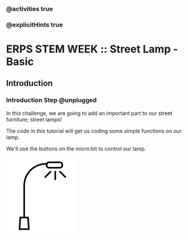 ### @activities true
### @explicitHints true

# ERPS STEM WEEK :: Street Lamp - Basic

## Introduction
### Introduction Step @unplugged
In this challenge, we are going to add an important part to our street furniture; street lamps!   
  
The code in this tutorial will get us coding some simple functions on our lamp.  
  
We'll use the buttons on the micro:bit to control our lamp.  
  
![Radio traffic lights](https://raw.githubusercontent.com/niaxotim/erps-street-lamp-light-basic/master/assets/streetlamp.png)
